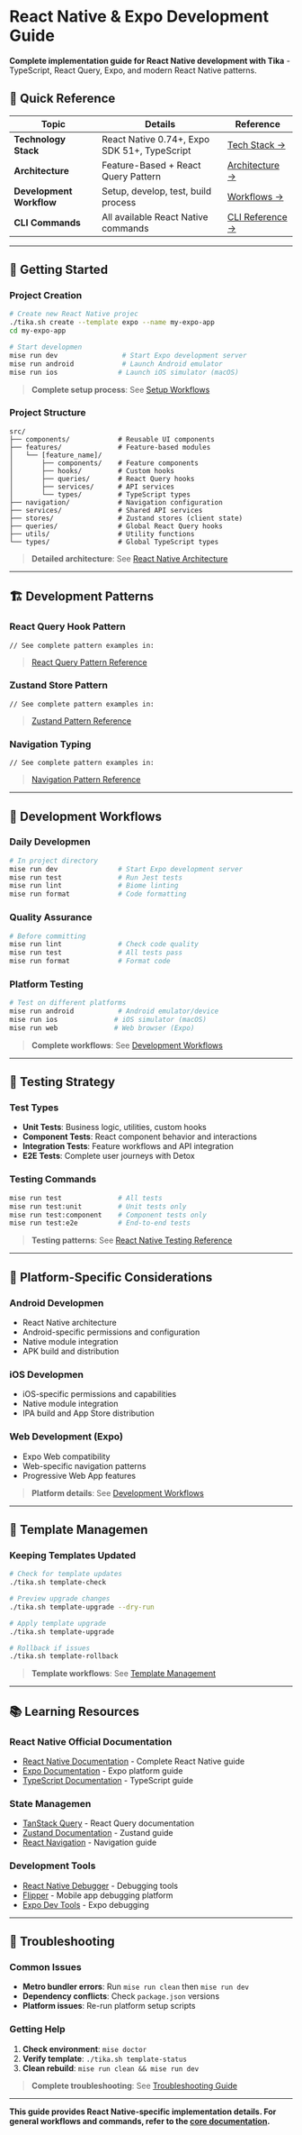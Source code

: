 # React Native & Expo Development Guide

**Complete implementation guide for React Native development with Tika** - TypeScript, React Query, Expo, and modern React Native patterns.

## 🎯 Quick Reference

| Topic | Details | Reference |
|-------|---------|-----------|
| **Technology Stack** | React Native 0.74+, Expo SDK 51+, TypeScript | [Tech Stack →](../../docs/REFERENCE.md#react-native-technology-stack) |
| **Architecture** | Feature-Based + React Query Pattern | [Architecture →](../../docs/REFERENCE.md#react-native-feature-based--react-query) |
| **Development Workflow** | Setup, develop, test, build process | [Workflows →](../../docs/WORKFLOWS.md#react-native-development) |
| **CLI Commands** | All available React Native commands | [CLI Reference →](../../docs/CLI.md) |

---

## 🚀 Getting Started

### Project Creation
```bash
# Create new React Native projec
./tika.sh create --template expo --name my-expo-app
cd my-expo-app

# Start developmen
mise run dev                # Start Expo development server
mise run android            # Launch Android emulator
mise run ios               # Launch iOS simulator (macOS)
```

> **Complete setup process**: See [Setup Workflows](../../docs/WORKFLOWS.md#setup-workflows)

### Project Structure
```
src/
├── components/            # Reusable UI components
├── features/              # Feature-based modules
│   └── [feature_name]/
│       ├── components/    # Feature components
│       ├── hooks/         # Custom hooks
│       ├── queries/       # React Query hooks
│       ├── services/      # API services
│       └── types/         # TypeScript types
├── navigation/            # Navigation configuration
├── services/              # Shared API services
├── stores/                # Zustand stores (client state)
├── queries/               # Global React Query hooks
├── utils/                 # Utility functions
└── types/                 # Global TypeScript types
```

> **Detailed architecture**: See [React Native Architecture](../../docs/REFERENCE.md#react-native-feature-based--react-query)

---

## 🏗️ Development Patterns

### React Query Hook Pattern
```typescrip
// See complete pattern examples in:
```
> [React Query Pattern Reference](../../docs/REFERENCE.md#react-native-react-query-hook)

### Zustand Store Pattern
```typescrip
// See complete pattern examples in:
```
> [Zustand Pattern Reference](../../docs/REFERENCE.md#react-native-zustand-store)

### Navigation Typing
```typescrip
// See complete pattern examples in:
```
> [Navigation Pattern Reference](../../docs/REFERENCE.md#code-pattern-reference)

---

## 🔧 Development Workflows

### Daily Developmen
```bash
# In project directory
mise run dev               # Start Expo development server
mise run test              # Run Jest tests
mise run lint              # Biome linting
mise run format            # Code formatting
```

### Quality Assurance
```bash
# Before committing
mise run lint              # Check code quality
mise run test              # All tests pass
mise run format            # Format code
```

### Platform Testing
```bash
# Test on different platforms
mise run android           # Android emulator/device
mise run ios              # iOS simulator (macOS)
mise run web              # Web browser (Expo)
```

> **Complete workflows**: See [Development Workflows](../../docs/WORKFLOWS.md#react-native-development)

---

## 🧪 Testing Strategy

### Test Types
- **Unit Tests**: Business logic, utilities, custom hooks
- **Component Tests**: React component behavior and interactions
- **Integration Tests**: Feature workflows and API integration
- **E2E Tests**: Complete user journeys with Detox

### Testing Commands
```bash
mise run test              # All tests
mise run test:unit         # Unit tests only
mise run test:component    # Component tests only
mise run test:e2e          # End-to-end tests
```

> **Testing patterns**: See [React Native Testing Reference](../../docs/REFERENCE.md#react-native-technology-stack)

---

## 📱 Platform-Specific Considerations

### Android Developmen
- React Native architecture
- Android-specific permissions and configuration
- Native module integration
- APK build and distribution

### iOS Developmen
- iOS-specific permissions and capabilities
- Native module integration
- IPA build and App Store distribution

### Web Development (Expo)
- Expo Web compatibility
- Web-specific navigation patterns
- Progressive Web App features

> **Platform details**: See [Development Workflows](../../docs/WORKFLOWS.md#platform-specific-tasks)

---

## 🔄 Template Managemen

### Keeping Templates Updated
```bash
# Check for template updates
./tika.sh template-check

# Preview upgrade changes
./tika.sh template-upgrade --dry-run

# Apply template upgrade
./tika.sh template-upgrade

# Rollback if issues
./tika.sh template-rollback
```

> **Template workflows**: See [Template Management](../../docs/WORKFLOWS.md#template-management-workflows)

---

## 📚 Learning Resources

### React Native Official Documentation
- [React Native Documentation](https://reactnative.dev) - Complete React Native guide
- [Expo Documentation](https://docs.expo.dev) - Expo platform guide
- [TypeScript Documentation](https://www.typescriptlang.org/docs) - TypeScript guide

### State Managemen
- [TanStack Query](https://tanstack.com/query) - React Query documentation
- [Zustand Documentation](https://zustand-demo.pmnd.rs) - Zustand guide
- [React Navigation](https://reactnavigation.org) - Navigation guide

### Development Tools
- [React Native Debugger](https://github.com/jhen0409/react-native-debugger) - Debugging tools
- [Flipper](https://fbflipper.com) - Mobile app debugging platform
- [Expo Dev Tools](https://docs.expo.dev/debugging/tools) - Expo debugging

---

## 🚨 Troubleshooting

### Common Issues
- **Metro bundler errors**: Run `mise run clean` then `mise run dev`
- **Dependency conflicts**: Check `package.json` versions
- **Platform issues**: Re-run platform setup scripts

### Getting Help
1. **Check environment**: `mise doctor`
2. **Verify template**: `./tika.sh template-status`
3. **Clean rebuild**: `mise run clean && mise run dev`

> **Complete troubleshooting**: See [Troubleshooting Guide](../../docs/TROUBLESHOOTING.md)

---

**This guide provides React Native-specific implementation details. For general workflows and commands, refer to the [core documentation](../../docs/).**
